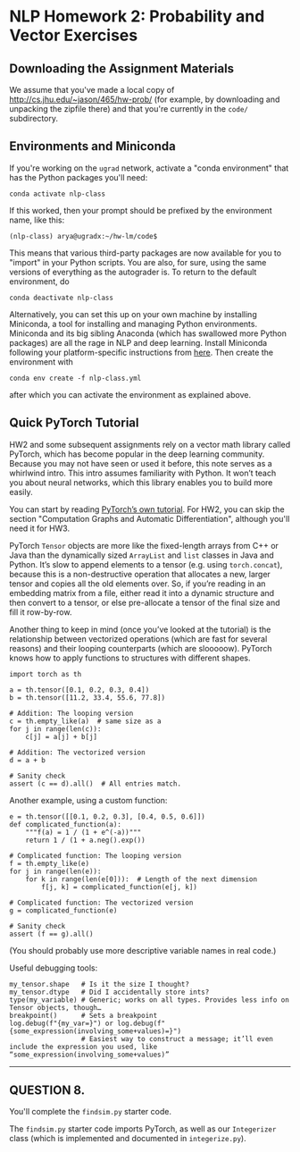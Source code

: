 # NLP Homework 2: Probability and Vector Exercises

## Downloading the Assignment Materials

We assume that you've made a local copy of
<http://cs.jhu.edu/~jason/465/hw-prob/> (for example, by downloading
and unpacking the zipfile there) and that you're currently in the
`code/` subdirectory.

## Environments and Miniconda

If you're working on the `ugrad` network, activate a "conda
environment" that has the Python packages you'll need:

    conda activate nlp-class

If this worked, then your prompt should be prefixed by the 
environment name, like this:

    (nlp-class) arya@ugradx:~/hw-lm/code$

This means that various third-party packages are now available for you
to "import" in your Python scripts.  You are also, for sure, using the
same versions of everything as the autograder is.  To return to the
default environment, do

    conda deactivate nlp-class

Alternatively, you can set this up on your own machine by installing
Miniconda, a tool for installing and managing Python environments.
Miniconda and its big sibling Anaconda (which has swallowed more
Python packages) are all the rage in NLP and deep learning. Install
Miniconda following your platform-specific instructions from [here](https://conda.io/projects/conda/en/latest/user-guide/install/).
Then create the environment with

    conda env create -f nlp-class.yml

after which you can activate the environment as explained above.

## Quick PyTorch Tutorial

HW2 and some subsequent assignments rely on a vector math library
called PyTorch, which has become popular in the deep learning
community. Because you may not have seen or used it before, this note
serves as a whirlwind intro. This intro assumes familiarity with
Python. It won’t teach you about neural networks, which this library
enables you to build more easily.

You can start by reading [PyTorch’s own tutorial](https://pytorch.org/tutorials/beginner/nlp/pytorch_tutorial.html).  For HW2, you can skip the section "Computation Graphs and Automatic Differentiation", although you'll need it for HW3.

PyTorch `Tensor` objects are more like the fixed-length arrays from
C++ or Java than the dynamically sized `ArrayList` and `list` classes
in Java and Python. It’s slow to append elements to a tensor
(e.g. using `torch.concat`), because this is a non-destructive
operation that allocates a new, larger tensor and copies all the old
elements over.  So, if you’re reading in an embedding matrix from a
file, either read it into a dynamic structure and then convert to a
tensor, or else pre-allocate a tensor of the final size and fill it
row-by-row.

Another thing to keep in mind (once you’ve looked at the tutorial) is
the relationship between vectorized operations (which are fast for
several reasons) and their looping counterparts (which are
slooooow). PyTorch knows how to apply functions to structures with
different shapes.

    import torch as th

	a = th.tensor([0.1, 0.2, 0.3, 0.4])
	b = th.tensor([11.2, 33.4, 55.6, 77.8])

	# Addition: The looping version
	c = th.empty_like(a)  # same size as a
	for j in range(len(c)):
		c[j] = a[j] + b[j]

	# Addition: The vectorized version
	d = a + b

	# Sanity check
	assert (c == d).all()  # All entries match.

Another example, using a custom function:

	e = th.tensor([[0.1, 0.2, 0.3], [0.4, 0.5, 0.6]])
	def complicated_function(a):
		"""f(a) = 1 / (1 + e^(-a))"""
		return 1 / (1 + a.neg().exp())

	# Complicated function: The looping version
	f = th.empty_like(e)
	for j in range(len(e)):
		for k in range(len(e[0])):  # Length of the next dimension
			f[j, k] = complicated_function(e[j, k])

	# Complicated function: The vectorized version
	g = complicated_function(e)

	# Sanity check
	assert (f == g).all()

(You should probably use more descriptive variable names in real code.)

Useful debugging tools:

    my_tensor.shape   # Is it the size I thought?
    my_tensor.dtype   # Did I accidentally store ints?
    type(my_variable) # Generic; works on all types. Provides less info on Tensor objects, though…
    breakpoint()      # Sets a breakpoint
    log.debug(f"{my_var=}") or log.debug(f"{some_expression(involving_some+values)=}") 
                      # Easiest way to construct a message; it’ll even include the expression you used, like “some_expression(involving_some+values)”
    
----------

## QUESTION 8.

You'll complete the `findsim.py` starter code.

The `findsim.py` starter code imports PyTorch, as well as our
`Integerizer` class (which is implemented and documented
in `integerize.py`).
